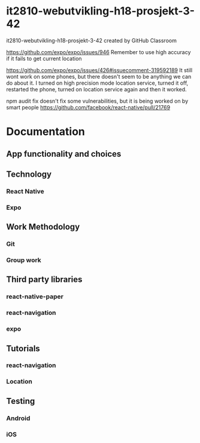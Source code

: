 # it2810-webutvikling-h18-prosjekt-3-42
it2810-webutvikling-h18-prosjekt-3-42 created by GitHub Classroom

https://github.com/expo/expo/issues/946
Remember to use high accuracy if it fails to get current location


https://github.com/expo/expo/issues/426#issuecomment-319592189
It still wont work on some phones, but there doesn't seem to be anything we can do about it. I turned on high precision mode location service, turned it off, restarted the phone, turned on location service again and then it worked. 

npm audit fix doesn't fix some vulnerabilities, but it is being worked on by smart people https://github.com/facebook/react-native/pull/21769

# Documentation

## App functionality and choices

## Technology
### React Native
### Expo

## Work Methodology
### Git
### Group work

## Third party libraries
### react-native-paper
### react-navigation
### expo

## Tutorials
### react-navigation
### Location

## Testing

### Android
### iOS
